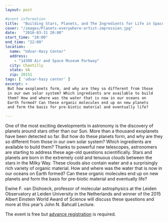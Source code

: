 ```yaml
---
layout: post

#event information
title:  "Building Stars, Planets, and The Ingredients for Life in Space"
cover: "/images/Planets-everywhere-artist-impression.jpg"
date:   "2016-03-31 20:00"
start_time: "20:00"
end_time: "22:00"
location:
  name: "Udvar-Hazy Center"
  address:
    - "14390 Air and Space Museum Parkway"
  city: Chantilly
  state: VA
  zip: 20151
tags: [ 'udvar-hazy center' ]
excerpt: >
 But how exoplanets form, and why are they so different from those
 in our own solar system? Which ingredients are available to build 
 them? How and where was the water that is now in our oceans on
 Earth formed? Can these organic molecules end up on new planets
 and form the basis for pre-biotic material and eventually life?

---
```


One of the most exciting developments in astronomy is the discovery
of planets around stars other than our Sun. More than a thousand
exoplanets have been detected so far. But how do these planets form,
and why are they so different from those in our own solar system?
Which ingredients are available to build them? Thanks to powerful
new telescopes, astronomers are starting to address these age-old
questions scientifically. Stars and planets are born in the extremely
cold and tenuous clouds between the stars in the Milky Way. These
clouds also contain water and a surprisingly rich variety of
organic material. How and where was the water that is now in our
oceans on Earth formed? Can these organic molecules end up on new
planets and form the basis for pre-biotic material and eventually life?

Ewine F. van Dishoeck, professor of molecular astrophysics at the
Leiden Observatory at Leiden University in the Netherlands and winner
of the 2015 Albert Einstein World Award of Science will discuss these
questions and more at this year’s John N. Bahcall Lecture.

The event is free but
[advance registration](http://airandspace.si.edu/events/tickets/)
is required.

